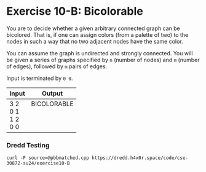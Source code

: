# Exercise 10-B: Bicolorable

You are to decide whether a given arbitrary connected graph can be bicolored. That is, if one can assign colors (from a palette of two) to the nodes in such a way that no two adjacent nodes have the same color.

You can assume the graph is undirected and strongly connected. You will be given a series of graphs specified by `n` (number of nodes) and `m` (number of edges), followed by `m` pairs of edges.

Input is terminated by `0 0`.

<style>
td {
  vertical-align: top;
}
</style>

<table>
    <thead>
        <tr>
            <th>Input</th>
            <th>Output</th>
        </tr>
    </thead>
    <tbody>
        <tr>
            <td>3 2<br>
                0 1<br>
                1 2<br>
                0 0
            </td>
            <td>BICOLORABLE</td>
        </tr>
    </tbody>
</table>

### Dredd Testing

`curl -F source=@pbbmatched.cpp https://dredd.h4x0r.space/code/cse-30872-su24/exercise10-B`
